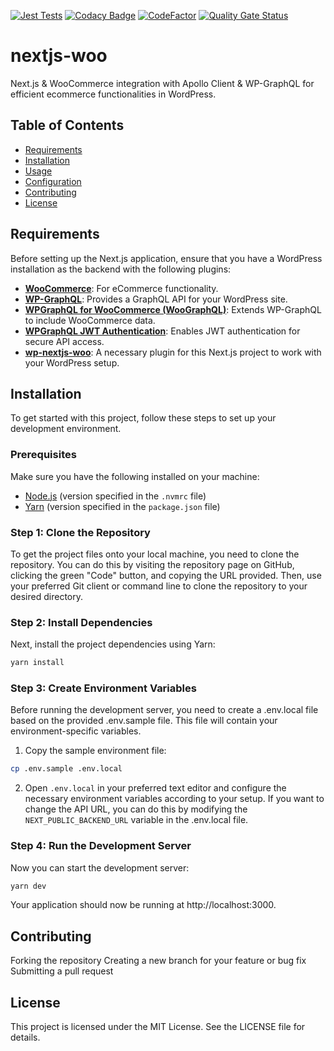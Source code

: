 [![Jest Tests](https://github.com/pooriaset/nextjs-woo/actions/workflows/ci.yml/badge.svg)](https://github.com/pooriaset/nextjs-woo/actions/workflows/ci.yml)
[![Codacy Badge](https://app.codacy.com/project/badge/Grade/44a0c5c74885490cbecbca9fa80d154b)](https://app.codacy.com/gh/pooriaset/nextjs-woo/dashboard?utm_source=gh&utm_medium=referral&utm_content=&utm_campaign=Badge_grade)
[![CodeFactor](https://www.codefactor.io/repository/github/pooriaset/nextjs-woo/badge)](https://www.codefactor.io/repository/github/pooriaset/nextjs-woo)
[![Quality Gate Status](https://sonarcloud.io/api/project_badges/measure?project=pooriaset_nextjs-woo&metric=alert_status)](https://sonarcloud.io/summary/new_code?id=pooriaset_nextjs-woo)

# nextjs-woo

Next.js & WooCommerce integration with Apollo Client & WP-GraphQL for efficient ecommerce functionalities in WordPress.

## Table of Contents

- [Requirements](#requirements)
- [Installation](#installation)
- [Usage](#usage)
- [Configuration](#configuration)
- [Contributing](#contributing)
- [License](#license)

## Requirements

Before setting up the Next.js application, ensure that you have a WordPress installation as the backend with the following plugins:

- **[WooCommerce](https://wordpress.org/plugins/woocommerce/)**: For eCommerce functionality.
- **[WP-GraphQL](https://wordpress.org/plugins/wp-graphql/)**: Provides a GraphQL API for your WordPress site.
- **[WPGraphQL for WooCommerce (WooGraphQL)](https://github.com/wp-graphql/wp-graphql-woocommerce)**: Extends WP-GraphQL to include WooCommerce data.
- **[WPGraphQL JWT Authentication](https://github.com/wp-graphql/wp-graphql-jwt-authentication)**: Enables JWT authentication for secure API access.
- **[wp-nextjs-woo](https://github.com/pooriaset/wp-nextjs-woo)**: A necessary plugin for this Next.js project to work with your WordPress setup.

## Installation

To get started with this project, follow these steps to set up your development environment.

### Prerequisites

Make sure you have the following installed on your machine:

- [Node.js](https://nodejs.org/) (version specified in the `.nvmrc` file)
- [Yarn](https://yarnpkg.com/) (version specified in the `package.json` file)

### Step 1: Clone the Repository

To get the project files onto your local machine, you need to clone the repository. You can do this by visiting the repository page on GitHub, clicking the green "Code" button, and copying the URL provided. Then, use your preferred Git client or command line to clone the repository to your desired directory.

### Step 2: Install Dependencies

Next, install the project dependencies using Yarn:

```bash
yarn install
```

### Step 3: Create Environment Variables

Before running the development server, you need to create a .env.local file based on the provided .env.sample file. This file will contain your environment-specific variables.

1. Copy the sample environment file:

```bash
cp .env.sample .env.local
```

2. Open `.env.local` in your preferred text editor and configure the necessary environment variables according to your setup. If you want to change the API URL, you can do this by modifying the `NEXT_PUBLIC_BACKEND_URL` variable in the .env.local file.

### Step 4: Run the Development Server

Now you can start the development server:

```bash
yarn dev
```

Your application should now be running at http://localhost:3000.

## Contributing

Forking the repository
Creating a new branch for your feature or bug fix
Submitting a pull request

## License

This project is licensed under the MIT License. See the LICENSE file for details.
